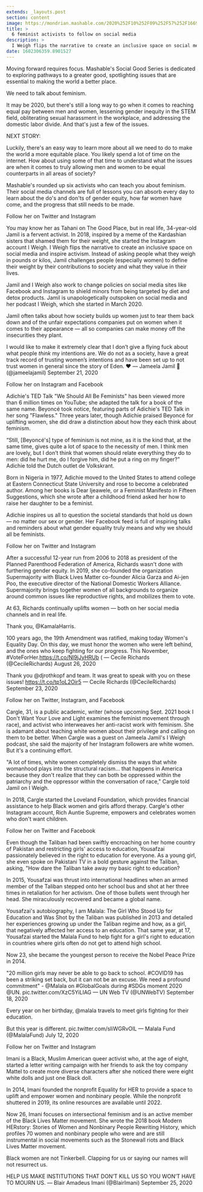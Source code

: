 ```yaml
--- 
extends: _layouts.post 
section: content 
image: https://mondrian.mashable.com/2020%252F10%252F09%252F57%252F166968f092ef4c3f84a6c05d0831f859.45da8.jpg%252F1200x630.jpg?signature=yUbYIbMkkBz-aW6-EQOW-pRapZc= 
title: > 
  6 feminist activists to follow on social media 
description: > 
  I Weigh flips the narrative to create an inclusive space on social media and inspire activism.Jamil is unapologetically outspoken on social media and her podcast I Weigh, which she started in March 2020.She is adamant about teaching white women about their privilege and calling on them to be better.In 2018, Cargle started the Loveland Foundation, which provides financial assistance to help Black women and girls afford therapy.Black women are not Tinkerbell. 
date: 1602306359.8901527 
--- 
```

Moving forward requires focus. Mashable's Social Good Series is dedicated to exploring pathways to a greater good, spotlighting issues that are essential to making the world a better place.

We need to talk about feminism.

It may be 2020, but there's still a long way to go when it comes to reaching equal pay between men and women, lessening gender inequity in the STEM field, obliterating sexual harassment in the workplace, and addressing the domestic labor divide. And that's just a few of the issues.

NEXT STORY:

Luckily, there's an easy way to learn more about all we need to do to make the world a more equitable place. You likely spend a lot of time on the internet. How about using some of that time to understand what the issues are when it comes to truly allowing men and women to be equal counterparts in all areas of society?

Mashable's rounded up six activists who can teach you about feminism. Their social media channels are full of lessons you can absorb every day to learn about the do's and don'ts of gender equity, how far women have come, and the progress that still needs to be made.

Follow her on Twitter and Instagram

You may know her as Tahani on The Good Place, but in real life, 34-year-old Jamil is a fervent activist. In 2018, inspired by a meme of the Kardashian sisters that shamed them for their weight, she started the Instagram account I Weigh. I Weigh flips the narrative to create an inclusive space on social media and inspire activism. Instead of asking people what they weigh in pounds or kilos, Jamil challenges people (especially women) to define their weight by their contributions to society and what they value in their lives.

Jamil and I Weigh also work to change policies on social media sites like Facebook and Instagram to shield minors from being targeted by diet and detox products. Jamil is unapologetically outspoken on social media and her podcast I Weigh, which she started in March 2020.

Jamil often talks about how society builds up women just to tear them back down and of the unfair expectations companies put on women when it comes to their appearance — all so companies can make money off the insecurities they plant.

I would like to make it extremely clear that I don’t give a flying fuck about what people *think* my intentions are. We do not as a society, have a great track record of trusting women’s intentions and have been set up to not trust women in general since the story of Eden. ❤️ — Jameela Jamil 🌈 (@jameelajamil) September 21, 2020

Follow her on Instagram and Facebook

Adichie's TED Talk "We Should All Be Feminists" has been viewed more than 6 million times on YouTube; she adapted the talk for a book of the same name. Beyoncé took notice, featuring parts of Adichie's TED Talk in her song "Flawless." Three years later, though Adichie praised Beyoncé for uplifting women, she did draw a distinction about how they each think about feminism.

“Still, [Beyoncé's] type of feminism is not mine, as it is the kind that, at the same time, gives quite a lot of space to the necessity of men. I think men are lovely, but I don’t think that women should relate everything they do to men: did he hurt me, do I forgive him, did he put a ring on my finger?” Adichie told the Dutch outlet de Volkskrant.

Born in Nigeria in 1977, Adichie moved to the United States to attend college at Eastern Connecticut State University and rose to become a celebrated author. Among her books is Dear Ijeawele, or a Feminist Manifesto in Fifteen Suggestions, which she wrote after a childhood friend asked her how to raise her daughter to be a feminist.

Adichie inspires us all to question the societal standards that hold us down — no matter our sex or gender. Her Facebook feed is full of inspiring talks and reminders about what gender equality truly means and why we should all be feminists.

Follow her on Twitter and Instagram

After a successful 12-year run from 2006 to 2018 as president of the Planned Parenthood Federation of America, Richards wasn't done with furthering gender equity. In 2019, she co-founded the organization Supermajority with Black Lives Matter co-founder Alicia Garza and Ai-jen Poo, the executive director of the National Domestic Workers Alliance. Supermajority brings together women of all backgrounds to organize around common issues like reproductive rights, and mobilizes them to vote.

At 63, Richards continually uplifts women — both on her social media channels and in real life.

Thank you, @KamalaHarris.



100 years ago, the 19th Amendment was ratified, making today Women's Equality Day. On this day, we must honor the women who were left behind, and the ones who keep fighting for our progress. This November, #VoteForHer.https://t.co/Nl9jJyHRUb ( — Cecile Richards (@CecileRichards) August 26, 2020





Thank you @djrothkopf and team. It was great to speak with you on these issues! https://t.co/tp1oL2Oir5 — Cecile Richards (@CecileRichards) September 23, 2020

Follow her on Twitter, Instagram, and Facebook

Cargle, 31, is a public academic, writer (whose upcoming Sept. 2021 book I Don't Want Your Love and Light examines the feminist movement through race), and activist who interweaves her anti-racist work with feminism. She is adamant about teaching white women about their privilege and calling on them to be better. When Cargle was a guest on Jameela Jamil's I Weigh podcast, she said the majority of her Instagram followers are white women. But it's a continuing effort.

"A lot of times, white women completely dismiss the ways that white womanhood plays into the structural racism... that happens in America because they don't realize that they can both be oppressed within the patriarchy and the oppressor within the conversation of race," Cargle told Jamil on I Weigh.

In 2018, Cargle started the Loveland Foundation, which provides financial assistance to help Black women and girls afford therapy. Cargle's other Instagram account, Rich Auntie Supreme, empowers and celebrates women who don't want children.

Follow her on Twitter and Facebook

Even though the Taliban had been swiftly encroaching on her home country of Pakistan and restricting girls' access to education, Yousafzai passionately believed in the right to education for everyone. As a young girl, she even spoke on Pakistani TV in a bold gesture against the Taliban, asking, "How dare the Taliban take away my basic right to education?

In 2015, Yousafzai was thrust into international headlines when an armed member of the Taliban stepped onto her school bus and shot at her three times in retaliation for her activism. One of those bullets went through her head. She miraculously recovered and became a global name.

Yousafzai's autobiography, I am Malala: The Girl Who Stood Up for Education and Was Shot by the Taliban was published in 2013 and detailed her experiences growing up under the Taliban regime and how, as a girl, that negatively affected her access to an education. That same year, at 17, Yousafzai started the Malala Fund to help fight for a girl's right to education in countries where girls often do not get to attend high school.

Now 23, she became the youngest person to receive the Nobel Peace Prize in 2014.

"20 million girls may never be able to go back to school. #COVID19 has been a striking set back, but it can not be an excuse. We need a profound commitment" - @Malala on #GlobalGoals during #SDGs moment 2020 @UN. pic.twitter.com/XzC5YiLIAG — UN Web TV (@UNWebTV) September 18, 2020

Every year on her birthday, @malala travels to meet girls fighting for their education.



But this year is different. pic.twitter.com/sIiWGRvOlL — Malala Fund (@MalalaFund) July 12, 2020

Follow her on Twitter and Instagram

Imani is a Black, Muslim American queer activist who, at the age of eight, started a letter writing campaign with her friends to ask the toy company Mattel to create more diverse characters after she noticed there were eight white dolls and just one Black doll.

In 2014, Imani founded the nonprofit Equality for HER to provide a space to uplift and empower women and nonbinary people. While the nonprofit shuttered in 2019, its online resources are available until 2022.

Now 26, Imani focuses on intersectional feminism and is an active member of the Black Lives Matter movement. She wrote the 2018 book Modern HERstory: Stories of Women and Nonbinary People Rewriting History, which profiles 70 women and nonbinary people who were and are still instrumental in social movements such as the Stonewall riots and Black Lives Matter movement.

Black women are not Tinkerbell. Clapping for us or saying our names will not resurrect us.



HELP US MAKE INSTITUTIONS THAT DON’T KILL US SO YOU WON’T HAVE TO MOURN US. — Blair Amadeus Imani (@BlairImani) September 25, 2020